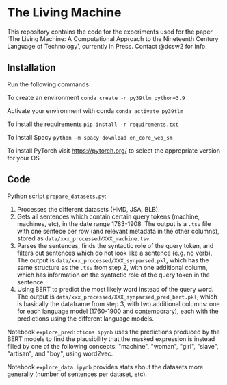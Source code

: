 # The Living Machine

This repository contains the code for the experiments used for the paper 'The Living Machine: A Computational Approach to the Nineteenth Century Language of Technology', currently in Press. Contact @dcsw2 for info.

## Installation
Run the following commands:

To create an environment `conda create -n py39tlm python=3.9`

Activate your environment with conda
`conda activate py39tlm`

To install the requirements
 `pip install -r requirements.txt`
 
To install Spacy
`python -m spacy download en_core_web_sm`

To install PyTorch visit https://pytorch.org/ to select the appropriate version for your OS
 

## Code

Python script `prepare_datasets.py`:
1. Processes the different datasets (HMD, JSA, BLB).
2. Gets all sentences which contain certain query tokens (machine, machines, etc), in the date range 1783-1908. The output is a `.tsv` file with one sentece per row (and relevant metadata in the other columns), stored as `data/xxx_processed/XXX_machine.tsv`.
3. Parses the sentences, finds the syntactic role of the query token, and filters out sentences which do not look like a sentence (e.g. no verb). The output is `data/xxx_processed/XXX_synparsed.pkl`, which has the same structure as the `.tsv` from step 2, with one additional column, which has information on the syntactic role of the query token in the sentence.
4. Using BERT to predict the most likely word instead of the query word. The output is `data/xxx_processed/XXX_synparsed_pred_bert.pkl`, which is basically the dataframe from step 3, with two additional columns: one for each language model (1760-1900 and contemporary), each with the predictions using the different language models.

Notebook `explore_predictions.ipynb` uses the predictions produced by the BERT models to find the plausibility that the masked expression is instead filled by one of the following concepts: "machine", "woman", "girl", "slave", "artisan", and "boy", using word2vec.

Notebook `explore_data.ipynb` provides stats about the datasets more generally (number of sentences per dataset, etc).
